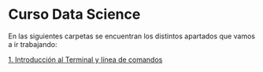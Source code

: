 # Curso Data Science

En las siguientes carpetas se encuentran los distintos apartados que vamos a ir trabajando:

  [1. Introducción al Terminal y línea de comandos](https://github.com/VegaLaguna/master-data-science/tree/master/1.%20Introducci%C3%B3n%20al%20Terminal%20y%20l%C3%ADnea%20de%20comandos) 
  
